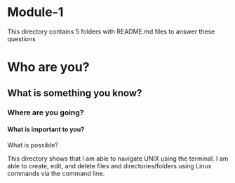 # Module-1

This directory contains 5 folders with README.md files to answer these questions

# Who are you?

## What is something you know?

### Where are you going?

#### What is important to you?

What is possible?

This directory shows that I am able to navigate UNIX using the terminal. I am able to create, edit, and delete files and directories/folders using Linux commands via the command line. 
